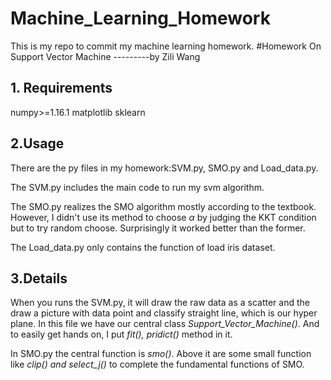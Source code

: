 # Machine_Learning_Homework
This is my repo to commit my machine learning homework.
#Homework On Support Vector Machine
---------by Zili Wang

## 1. Requirements
numpy>=1.16.1
matplotlib
sklearn

## 2.Usage
There are the py files in my homework:SVM.py, SMO.py and Load_data.py.

The SVM.py includes the main code to run my svm algorithm.

The SMO.py realizes the SMO algorithm mostly according to the textbook. However, I didn't use its method to choose $\alpha$ by judging the KKT condition but to try random
choose. Surprisingly it worked better than the former.

The Load_data.py only contains the function of load iris dataset.

## 3.Details

When you runs the SVM.py, it will draw the raw data as a scatter and the draw a picture with data point and classify straight line, which is our hyper plane.
In this file we have our central class *Support_Vector_Machine()*. And to easily get hands on, I put *fit(), pridict()* method in it.

In SMO.py the central function is *smo()*. Above it are some small function like *clip() and select_j()* to complete the fundamental functions of SMO.
